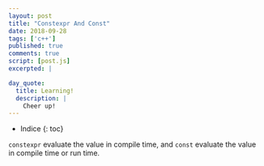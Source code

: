 ```yaml
---
layout: post
title: "Constexpr And Const"
date: 2018-09-28
tags: ['c++']
published: true
comments: true
script: [post.js]
excerpted: |

day_quote:
  title: Learning!
  description: |
    Cheer up!
---
```


* Indice
{: toc}

`constexpr` evaluate the value in compile time, and `const` evaluate the value in compile time or run time.

